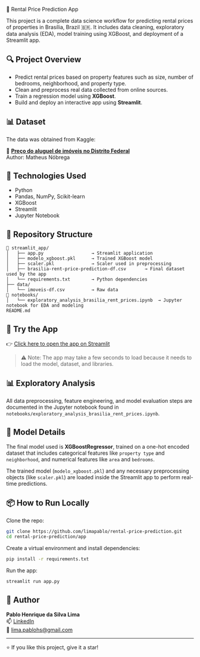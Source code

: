 🏡 Rental Price Prediction App

This project is a complete data science workflow for predicting rental prices of properties in Brasília, Brazil 🇧🇷. It includes data cleaning, exploratory data analysis (EDA), model training using XGBoost, and deployment of a Streamlit app.

## 🔍 Project Overview

- Predict rental prices based on property features such as size, number of bedrooms, neighborhood, and property type.
- Clean and preprocess real data collected from online sources.
- Train a regression model using **XGBoost**.
- Build and deploy an interactive app using **Streamlit**.

## 📊 Dataset

The data was obtained from Kaggle:

📁 **[Preço do aluguel de imóveis no Distrito Federal](https://www.kaggle.com/datasets/matheusnbrega/preo-do-aluguel-de-imveis-no-distrito-federal)**  
Author: Matheus Nóbrega

## 🧠 Technologies Used

- Python
- Pandas, NumPy, Scikit-learn
- XGBoost
- Streamlit
- Jupyter Notebook

## 📁 Repository Structure

```
📁 streamlit_app/                
│   ├── app.py                  → Streamlit application
│   ├── modelo_xgboost.pkl      → Trained XGBoost model
│   ├── scaler.pkl              → Scaler used in preprocessing
│   ├── brasilia-rent-price-prediction-df.csv       → Final dataset used by the app
│   └── requirements.txt        → Python dependencies
├── data/
│   └── imoveis-df.csv          → Raw data
📁 notebooks/
│   └── exploratory_analysis_brasilia_rent_prices.ipynb  → Jupyter notebook for EDA and modeling
README.md
```

## 🚀 Try the App

👉 [Click here to open the app on Streamlit]([https://brasilia-rental-price-prediction.streamlit.app/](https://rental-price-prediction-apktbzfvgnenub8uc4bxrv.streamlit.app/))

> ⚠️ Note: The app may take a few seconds to load because it needs to load the model, dataset, and libraries.

## 📊 Exploratory Analysis

All data preprocessing, feature engineering, and model evaluation steps are documented in the Jupyter notebook found in `notebooks/exploratory_analysis_brasilia_rent_prices.ipynb`.

## 🧠 Model Details

The final model used is **XGBoostRegressor**, trained on a one-hot encoded dataset that includes categorical features like `property type` and `neighborhood`, and numerical features like `area` and `bedrooms`.

The trained model (`modelo_xgboost.pkl`) and any necessary preprocessing objects (like `scaler.pkl`) are loaded inside the Streamlit app to perform real-time predictions.

## 📦 How to Run Locally

Clone the repo:

```bash
git clone https://github.com/limapablo/rental-price-prediction.git
cd rental-price-prediction/app
```

Create a virtual environment and install dependencies:

```bash
pip install -r requirements.txt
```

Run the app:

```bash
streamlit run app.py
```

## 📌 Author

**Pablo Henrique da Silva Lima**   
📫 [LinkedIn](https://www.linkedin.com/in/limapablo/)  
📧 lima.pablohs@gmail.com  

---

⭐️ If you like this project, give it a star!
